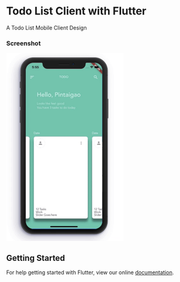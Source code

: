 # Todo List Client with Flutter

A Todo List Mobile Client Design

### Screenshot
<img src = "/resource/screen-shot-gif.gif" height = 500/>

## Getting Started

For help getting started with Flutter, view our online
[documentation](https://flutter.io/).

